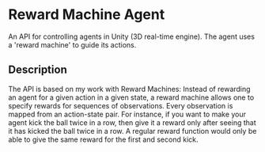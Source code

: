 # Reward Machine Agent
An API for controlling agents in Unity (3D real-time engine). The agent uses a 'reward machine' to guide its actions.

## Description
The API is based on my work with Reward Machines: Instead of rewarding an agent for a given action in a given state, a reward machine allows one to specify rewards for sequences of observations. Every observation is mapped from an action-state pair. For instance, if you want to make your agent kick the ball twice in a row, then give it a reward only after seeing that it has kicked the ball twice in a row. A regular reward function would only be able to give the same reward for the first and second kick.
